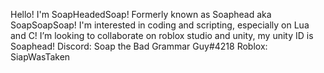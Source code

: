 Hello! I'm SoapHeadedSoap! Formerly known as Soaphead aka SoapSoapSoap!
I'm interested in coding and scripting, especially on Lua and C!
I’m looking to collaborate on roblox studio and unity, my unity ID is Soaphead!
Discord: Soap the Bad Grammar Guy#4218
Roblox: SiapWasTaken

<!---
SoapHeadedSoap/SoapHeadedSoap is a ✨ special ✨ repository because its `README.md` (this file) appears on your GitHub profile.
You can click the Preview link to take a look at your changes.
--->
